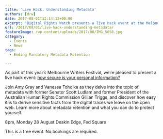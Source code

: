 ```yaml
---
title: 'Live Hack: Understanding Metadata'
authors: [drw]
date: 2017-08-01T12:14:12+00:00
excerpt: 'Digital Rights Watch presents a live hack event at the Melbourne Writers Festival: how secure is your personal information? With special guest speakers Scott Ludlam and Gillian Triggs.'
url: /2017/08/01/live-hack-understanding-metadata/
featureImage: /wp-content/uploads/2017/08/IMG_5058.jpg
category:
  - Events
  - News
tags:
  - Ending Mandatory Metadata Retention

---
```

As part of this year&#8217;s Melbourne Writers Festival, we&#8217;re pleased to present a live hack event: [how secure is your personal information?][1]

Join Amy Gray and Vanessa Toholka as they delve into the topic of metadata with former Senator Scott Ludlam and former President of the Australian Human Rights Commission Gillian Triggs, and discover how easy it is to derive sensitive facts from the digital traces we leave on the open web. Learn more about metadata retention and what you can do to protect yourself.

8pm, Monday 28 August
Deakin Edge, Fed Square

This is a free event. No bookings are required.

 [1]: http://mwf.com.au/session/live-hack-understanding-metadata/
